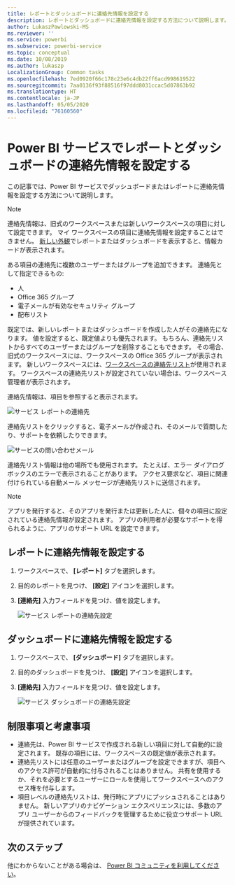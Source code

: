 ```yaml
---
title: レポートとダッシュボードに連絡先情報を設定する
description: レポートとダッシュボードに連絡先情報を設定する方法について説明します。
author: LukaszPawlowski-MS
ms.reviewer: ''
ms.service: powerbi
ms.subservice: powerbi-service
ms.topic: conceptual
ms.date: 10/08/2019
ms.author: lukaszp
LocalizationGroup: Common tasks
ms.openlocfilehash: 7ed0920f66c178c23e6c4db22ff6acd998619522
ms.sourcegitcommit: 7aa0136f93f88516f97ddd8031ccac5d07863b92
ms.translationtype: HT
ms.contentlocale: ja-JP
ms.lasthandoff: 05/05/2020
ms.locfileid: "76160560"
---
```

# <a name="set-contact-information-for-reports-and-dashboards-in-the-power-bi-service"></a>Power BI サービスでレポートとダッシュボードの連絡先情報を設定する
この記事では、Power BI サービスでダッシュボードまたはレポートに連絡先情報を設定する方法について説明します。

> [!NOTE]
> 連絡先情報は、旧式のワークスペースまたは新しいワークスペースの項目に対して設定できます。 マイ ワークスペースの項目に連絡先情報を設定することはできません。 [新しい外観](service-new-look.md)でレポートまたはダッシュボードを表示すると、情報カードが表示されます。

ある項目の連絡先に複数のユーザーまたはグループを追加できます。 連絡先として指定できるもの:
* 人
* Office 365 グループ
* 電子メールが有効なセキュリティ グループ
* 配布リスト

既定では、新しいレポートまたはダッシュボードを作成した人がその連絡先になります。 値を設定すると、既定値よりも優先されます。 もちろん、連絡先リストからすべてのユーザーまたはグループを削除することもできます。 その場合、旧式のワークスペースには、ワークスペースの Office 365 グループが表示されます。 新しいワークスペースには、[ワークスペースの連絡先リスト](service-create-the-new-workspaces.md#workspace-contact-list)が使用されます。 ワークスペースの連絡先リストが設定されていない場合は、ワークスペース管理者が表示されます。

連絡先情報は、項目を参照すると表示されます。 

 ![サービス レポートの連絡先](media/service-item-contact/service-report-contact.png)

連絡先リストをクリックすると、電子メールが作成され、そのメールで質問したり、サポートを依頼したりできます。 

 ![サービスの問い合わせメール](media/service-item-contact/service-contact-email.png)
 
連絡先リスト情報は他の場所でも使用されます。 たとえば、エラー ダイアログ ボックスのエラーで表示されることがあります。 アクセス要求など、項目に関連付けられている自動メール メッセージが連絡先リストに送信されます。 

> [!NOTE]
> アプリを発行すると、そのアプリを発行または更新した人に、個々の項目に設定されている連絡先情報が設定されます。 アプリの利用者が必要なサポートを得られるように、アプリのサポート URL を設定できます。

## <a name="set-contact-information-for-a-report"></a>レポートに連絡先情報を設定する
1. ワークスペースで、 **[レポート]** タブを選択します。
2. 目的のレポートを見つけ、 **[設定]** アイコンを選択します。
3. **[連絡先]** 入力フィールドを見つけ、値を設定します。

     ![サービス レポートの連絡先設定](media/service-item-contact/service-report-contact-setting.png)

## <a name="set-contact-information-for-a-dashboard"></a>ダッシュボードに連絡先情報を設定する
1. ワークスペースで、 **[ダッシュボード]** タブを選択します。
2. 目的のダッシュボードを見つけ、 **[設定]** アイコンを選択します。
3. **[連絡先]** 入力フィールドを見つけ、値を設定します。

     ![サービス ダッシュボードの連絡先設定](media/service-item-contact/service-dashboard-contact-setting.png)

## <a name="limitations-and-considerations"></a>制限事項と考慮事項
* 連絡先は、Power BI サービスで作成される新しい項目に対して自動的に設定されます。 既存の項目には、ワークスペースの既定値が表示されます。
* 連絡先リストには任意のユーザーまたはグループを設定できますが、項目へのアクセス許可が自動的に付与されることはありません。 共有を使用するか、それを必要とするユーザーにロールを使用してワークスペースへのアクセス権を付与します。 
* 項目レベルの連絡先リストは、発行時にアプリにプッシュされることはありません。 新しいアプリのナビゲーション エクスペリエンスには、多数のアプリ ユーザーからのフィードバックを管理するために役立つサポート URL が提供されています。


## <a name="next-steps"></a>次のステップ

他にわからないことがある場合は、 [Power BI コミュニティを利用してください](https://community.powerbi.com/)。
